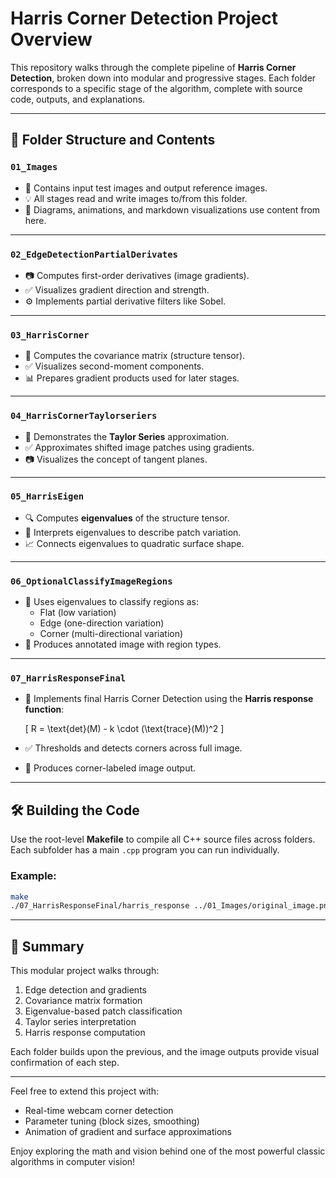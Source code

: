 # Harris Corner Detection Project Overview

This repository walks through the complete pipeline of **Harris Corner Detection**, broken down into modular and progressive stages. Each folder corresponds to a specific stage of the algorithm, complete with source code, outputs, and explanations.

---

## 📁 Folder Structure and Contents

### `01_Images`
- 📌 Contains input test images and output reference images.
- 💡 All stages read and write images to/from this folder.
- 📝 Diagrams, animations, and markdown visualizations use content from here.

---

### `02_EdgeDetectionPartialDerivates`
- 📷 Computes first-order derivatives (image gradients).
- ✅ Visualizes gradient direction and strength.
- ⚙️ Implements partial derivative filters like Sobel.

---

### `03_HarrisCorner`
- 🧠 Computes the covariance matrix (structure tensor).
- ✅ Visualizes second-moment components.
- 📊 Prepares gradient products used for later stages.

---

### `04_HarrisCornerTaylorseriers`
- 📐 Demonstrates the **Taylor Series** approximation.
- ✅ Approximates shifted image patches using gradients.
- 📷 Visualizes the concept of tangent planes.

---

### `05_HarrisEigen`
- 🔍 Computes **eigenvalues** of the structure tensor.
- 🧮 Interprets eigenvalues to describe patch variation.
- 📈 Connects eigenvalues to quadratic surface shape.

---

### `06_OptionalClassifyImageRegions`
- 🧪 Uses eigenvalues to classify regions as:
  - Flat (low variation)
  - Edge (one-direction variation)
  - Corner (multi-directional variation)
- 🎯 Produces annotated image with region types.

---

### `07_HarrisResponseFinal`
- 🚀 Implements final Harris Corner Detection using the **Harris response function**:
  
  \[ R = \text{det}(M) - k \cdot (\text{trace}(M))^2 \]

- ✅ Thresholds and detects corners across full image.
- 🎯 Produces corner-labeled image output.

---

## 🛠️ Building the Code
Use the root-level **Makefile** to compile all C++ source files across folders. Each subfolder has a main `.cpp` program you can run individually.

### Example:
```bash
make
./07_HarrisResponseFinal/harris_response ../01_Images/original_image.png
```

---

## 🧩 Summary
This modular project walks through:
1. Edge detection and gradients
2. Covariance matrix formation
3. Eigenvalue-based patch classification
4. Taylor series interpretation
5. Harris response computation

Each folder builds upon the previous, and the image outputs provide visual confirmation of each step.

---

Feel free to extend this project with:
- Real-time webcam corner detection
- Parameter tuning (block sizes, smoothing)
- Animation of gradient and surface approximations

Enjoy exploring the math and vision behind one of the most powerful classic algorithms in computer vision!

